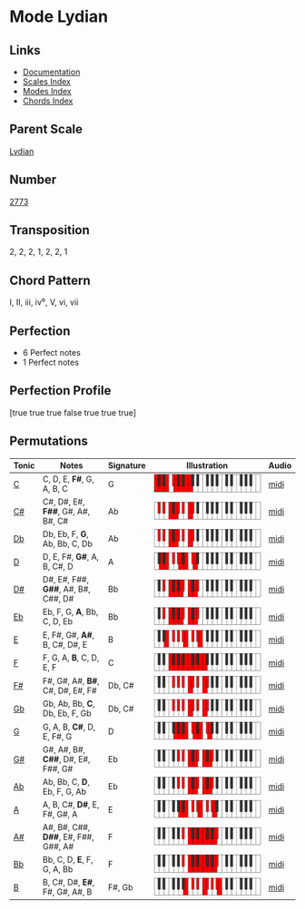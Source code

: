 # Mode Lydian

## Links

- [Documentation](README.md)
- [Scales Index](Scales.md)
- [Modes Index](Modes.md)
- [Chords Index](Chords.md)

## Parent Scale

[Lydian](ScaleLydian.md)

## Number

[2773](https://ianring.com/musictheory/scales/2773)

## Transposition

2, 2, 2, 1, 2, 2, 1

## Chord Pattern

I, II, iii, iv⁰, V, vi, vii

## Perfection

- 6 Perfect notes
- 1 Perfect notes

## Perfection Profile

[true true true false true true true]

## Permutations

| Tonic | Notes | Signature | Illustration | Audio |
|-------|-------|-----------|--------------|-------|
| [C](ModeCNaturalLydian.md) | C, D, E, **F#**, G, A, B, C | G | ![CNaturalLydian](ModeCNaturalLydian.png) | [midi](https://github.com/edipermadi/music/blob/main/docs/ModeCNaturalLydian.mid?raw=true) |
| [C#](ModeCSharpLydian.md) | C#, D#, E#, **F##**, G#, A#, B#, C# | Ab | ![CSharpLydian](ModeCSharpLydian.png) | [midi](https://github.com/edipermadi/music/blob/main/docs/ModeCSharpLydian.mid?raw=true) |
| [Db](ModeDFlatLydian.md) | Db, Eb, F, **G**, Ab, Bb, C, Db | Ab | ![DFlatLydian](ModeDFlatLydian.png) | [midi](https://github.com/edipermadi/music/blob/main/docs/ModeDFlatLydian.mid?raw=true) |
| [D](ModeDNaturalLydian.md) | D, E, F#, **G#**, A, B, C#, D | A | ![DNaturalLydian](ModeDNaturalLydian.png) | [midi](https://github.com/edipermadi/music/blob/main/docs/ModeDNaturalLydian.mid?raw=true) |
| [D#](ModeDSharpLydian.md) | D#, E#, F##, **G##**, A#, B#, C##, D# | Bb | ![DSharpLydian](ModeDSharpLydian.png) | [midi](https://github.com/edipermadi/music/blob/main/docs/ModeDSharpLydian.mid?raw=true) |
| [Eb](ModeEFlatLydian.md) | Eb, F, G, **A**, Bb, C, D, Eb | Bb | ![EFlatLydian](ModeEFlatLydian.png) | [midi](https://github.com/edipermadi/music/blob/main/docs/ModeEFlatLydian.mid?raw=true) |
| [E](ModeENaturalLydian.md) | E, F#, G#, **A#**, B, C#, D#, E | B | ![ENaturalLydian](ModeENaturalLydian.png) | [midi](https://github.com/edipermadi/music/blob/main/docs/ModeENaturalLydian.mid?raw=true) |
| [F](ModeFNaturalLydian.md) | F, G, A, **B**, C, D, E, F | C | ![FNaturalLydian](ModeFNaturalLydian.png) | [midi](https://github.com/edipermadi/music/blob/main/docs/ModeFNaturalLydian.mid?raw=true) |
| [F#](ModeFSharpLydian.md) | F#, G#, A#, **B#**, C#, D#, E#, F# | Db, C# | ![FSharpLydian](ModeFSharpLydian.png) | [midi](https://github.com/edipermadi/music/blob/main/docs/ModeFSharpLydian.mid?raw=true) |
| [Gb](ModeGFlatLydian.md) | Gb, Ab, Bb, **C**, Db, Eb, F, Gb | Db, C# | ![GFlatLydian](ModeGFlatLydian.png) | [midi](https://github.com/edipermadi/music/blob/main/docs/ModeGFlatLydian.mid?raw=true) |
| [G](ModeGNaturalLydian.md) | G, A, B, **C#**, D, E, F#, G | D | ![GNaturalLydian](ModeGNaturalLydian.png) | [midi](https://github.com/edipermadi/music/blob/main/docs/ModeGNaturalLydian.mid?raw=true) |
| [G#](ModeGSharpLydian.md) | G#, A#, B#, **C##**, D#, E#, F##, G# | Eb | ![GSharpLydian](ModeGSharpLydian.png) | [midi](https://github.com/edipermadi/music/blob/main/docs/ModeGSharpLydian.mid?raw=true) |
| [Ab](ModeAFlatLydian.md) | Ab, Bb, C, **D**, Eb, F, G, Ab | Eb | ![AFlatLydian](ModeAFlatLydian.png) | [midi](https://github.com/edipermadi/music/blob/main/docs/ModeAFlatLydian.mid?raw=true) |
| [A](ModeANaturalLydian.md) | A, B, C#, **D#**, E, F#, G#, A | E | ![ANaturalLydian](ModeANaturalLydian.png) | [midi](https://github.com/edipermadi/music/blob/main/docs/ModeANaturalLydian.mid?raw=true) |
| [A#](ModeASharpLydian.md) | A#, B#, C##, **D##**, E#, F##, G##, A# | F | ![ASharpLydian](ModeASharpLydian.png) | [midi](https://github.com/edipermadi/music/blob/main/docs/ModeASharpLydian.mid?raw=true) |
| [Bb](ModeBFlatLydian.md) | Bb, C, D, **E**, F, G, A, Bb | F | ![BFlatLydian](ModeBFlatLydian.png) | [midi](https://github.com/edipermadi/music/blob/main/docs/ModeBFlatLydian.mid?raw=true) |
| [B](ModeBNaturalLydian.md) | B, C#, D#, **E#**, F#, G#, A#, B | F#, Gb | ![BNaturalLydian](ModeBNaturalLydian.png) | [midi](https://github.com/edipermadi/music/blob/main/docs/ModeBNaturalLydian.mid?raw=true) |
